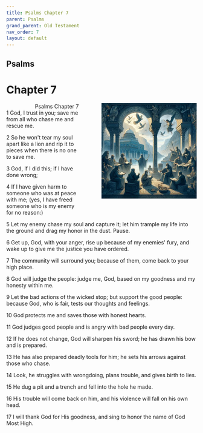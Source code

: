 ```yaml
---
title: Psalms Chapter 7
parent: Psalms
grand_parent: Old Testament
nav_order: 7
layout: default
---
```


## Psalms

# Chapter 7

<div style="clear: both; text-align: right;">
    <div style="max-width: 50%; height: auto; float: right; margin: 0 0 10px 10px; padding-left: 10%;">
        <img src="/assets/Image/Psalms/500/7.jpg" alt="Psalms Chapter 7" class="chapter-image">
    </div>
    <figcaption style="font-size: 14px; text-align: right;">Psalms Chapter 7</figcaption>
</div>
1 God, I trust in you; save me from all who chase me and rescue me.

2 So he won't tear my soul apart like a lion and rip it to pieces when there is no one to save me.

3 God, if I did this; if I have done wrong;

4 If I have given harm to someone who was at peace with me; (yes, I have freed someone who is my enemy for no reason:)

5 Let my enemy chase my soul and capture it; let him trample my life into the ground and drag my honor in the dust. Pause.

6 Get up, God, with your anger, rise up because of my enemies' fury, and wake up to give me the justice you have ordered.

7 The community will surround you; because of them, come back to your high place.

8 God will judge the people: judge me, God, based on my goodness and my honesty within me.

9 Let the bad actions of the wicked stop; but support the good people: because God, who is fair, tests our thoughts and feelings.

10 God protects me and saves those with honest hearts.

11 God judges good people and is angry with bad people every day.

12 If he does not change, God will sharpen his sword; he has drawn his bow and is prepared.

13 He has also prepared deadly tools for him; he sets his arrows against those who chase.

14 Look, he struggles with wrongdoing, plans trouble, and gives birth to lies.

15 He dug a pit and a trench and fell into the hole he made.

16 His trouble will come back on him, and his violence will fall on his own head.

17 I will thank God for His goodness, and sing to honor the name of God Most High.


